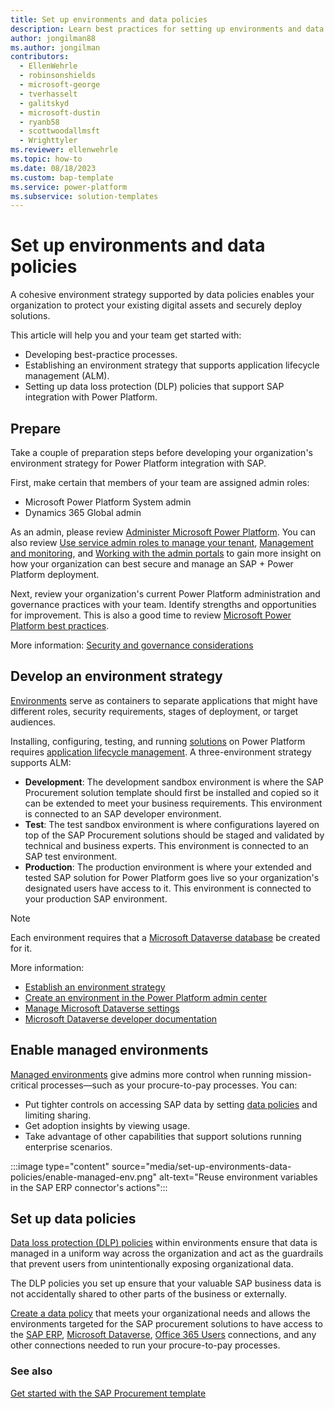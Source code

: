 ```yaml
---
title: Set up environments and data policies
description: Learn best practices for setting up environments and data policies to support the deployment of the SAP Procurement solutions.
author: jongilman88
ms.author: jongilman
contributors:
  - EllenWehrle
  - robinsonshields
  - microsoft-george
  - tverhasselt
  - galitskyd
  - microsoft-dustin
  - ryanb58
  - scottwoodallmsft
  - Wrighttyler
ms.reviewer: ellenwehrle
ms.topic: how-to
ms.date: 08/18/2023
ms.custom: bap-template
ms.service: power-platform
ms.subservice: solution-templates
---
```


# Set up environments and data policies

A cohesive environment strategy supported by data policies enables your organization to protect your existing digital assets and securely deploy solutions.

This article will help you and your team get started with:

- Developing best-practice processes.
- Establishing an environment strategy that supports application lifecycle management (ALM).
- Setting up data loss protection (DLP) policies that support SAP integration with Power Platform.

## Prepare

Take a couple of preparation steps before developing your organization's environment strategy for Power Platform integration with SAP.

First, make certain that members of your team are assigned admin roles:

- Microsoft Power Platform System admin
- Dynamics 365 Global admin

As an admin, please review [Administer Microsoft Power Platform](/power-platform/admin/admin-documentation). You can also review [Use service admin roles to manage your tenant](/power-platform/admin/use-service-admin-role-manage-tenant), [Management and monitoring](/power-platform/admin/wp-management-monitoring), and [Working with the admin portals](/power-platform/admin/wp-work-with-admin-portals) to gain more insight on how your organization can best secure and manage an SAP + Power Platform deployment.

Next, review your organization's current Power Platform administration and governance practices with your team. Identify strengths and opportunities for improvement. This is also a good time to review [Microsoft Power Platform best practices](/power-platform/guidance/adoption/methodology).

More information: [Security and governance considerations](/power-platform/admin/governance-considerations)

## Develop an environment strategy

[Environments](/power-platform/admin/environments-overview) serve as containers to separate applications that might have different roles, security requirements, stages of deployment, or target audiences.

Installing, configuring, testing, and running [solutions](/power-apps/maker/data-platform/solutions-overview) on Power Platform requires [application lifecycle management](/power-platform/alm/overview-alm). A three-environment strategy supports ALM:

- **Development**: The development sandbox environment is where the SAP Procurement solution template should first be installed and copied so it can be extended to meet your business requirements. This environment is connected to an SAP developer environment.
- **Test**: The test sandbox environment is where configurations layered on top of the SAP Procurement solutions should be staged and validated by technical and business experts. This environment is connected to an SAP test environment.
- **Production**: The production environment is where your extended and tested SAP solution for Power Platform goes live so your organization's designated users have access to it. This environment is connected to your production SAP environment.

> [!NOTE]
> Each environment requires that a [Microsoft Dataverse database](/power-platform/admin/create-database) be created for it.

More information:

- [Establish an environment strategy](/power-platform/guidance/white-papers/environment-strategy)
- [Create an environment in the Power Platform admin center](/power-platform/admin/create-environment#create-an-environment-in-the-power-platform-admin-center)
- [Manage Microsoft Dataverse settings](/power-platform/admin/admin-settings)
- [Microsoft Dataverse developer documentation](/power-apps/developer/data-platform/)

## Enable managed environments

[Managed environments](/power-platform/admin/managed-environment-overview) give admins more control when running mission-critical processes—such as your procure-to-pay processes. You can:

- Put tighter controls on accessing SAP data by setting [data policies](/power-platform/admin/managed-environment-data-policies) and limiting sharing.
- Get adoption insights by viewing usage.
- Take advantage of other capabilities that support solutions running enterprise scenarios.

:::image type="content" source="media/set-up-environments-data-policies/enable-managed-env.png" alt-text="Reuse environment variables in the SAP ERP connector's actions":::

## Set up data policies

[Data loss protection (DLP) policies](/power-platform/admin/wp-data-loss-prevention) within environments ensure that data is managed in a uniform way across the organization and act as the guardrails that prevent users from unintentionally exposing organizational data.

The DLP policies you set up ensure that your valuable SAP business data is not accidentally shared to other parts of the business or externally.

[Create a data policy](/power-platform/admin/managed-environment-data-policies) that meets your organizational needs and allows the environments targeted for the SAP procurement solutions to have access to the [SAP ERP](/connectors/saperp/), [Microsoft Dataverse](/connectors/commondataserviceforapps/), [Office 365 Users](/connectors/office365users/) connections, and any other connections needed to run your procure-to-pay processes.

### See also

[Get started with the SAP Procurement template](get-started.md)
